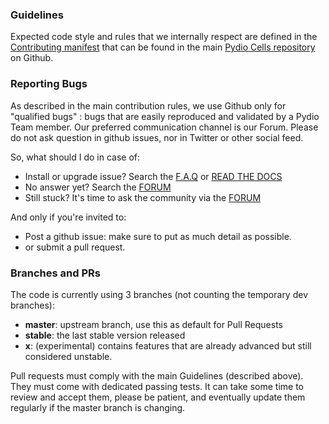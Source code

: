 ### Guidelines

Expected code style and rules that we internally respect are defined in the [Contributing manifest](https://github.com/pydio/cells/blob/master/CONTRIBUTING.md) that can be found in the main [Pydio Cells repository](https://github.com/pydio/cells) on Github.

### Reporting Bugs

As described in the main contribution rules, we use Github only for "qualified bugs" : bugs that are easily reproduced and validated by a Pydio Team member. Our preferred communication channel is our Forum. Please do not ask question in github issues, nor in Twitter or other social feed.

So, what should I do in case of:

- Install or upgrade issue? Search the [F.A.Q](https://pydio.com/en/docs/faq) or [READ THE DOCS](https://pydio.com/en/docs)
- No answer yet? Search the [FORUM](https://forum.pydio.com/)
- Still stuck? It's time to ask the community via the [FORUM](https://forum.pydio.com/)

And only if you're invited to:

- Post a github issue: make sure to put as much detail as possible.
- or submit a pull request.


### Branches and PRs


The code is currently using 3 branches (not counting the temporary dev branches):

- **master**: upstream branch, use this as default for Pull Requests
- **stable**: the last stable version released
- **x**:  (experimental) contains features that are already advanced but still considered unstable.

Pull requests must comply with the main Guidelines (described above). They must come with dedicated passing tests. It can take some time to review and accept them, please be patient, and eventually update them regularly if the master branch is changing.
